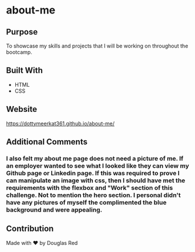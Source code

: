 # about-me

## Purpose

To showcase my skills and projects that I will be working on throughout the bootcamp.

## Built With

- HTML
- CSS

## Website

https://dottymeerkat361.github.io/about-me/

## Additional Comments

### I also felt my about me page does not need a picture of me. If an employer wanted to see what I looked like they can view my Github page or Linkedin page. If this was required to prove I can manipulate an image with css, then I should have met the requirements with the flexbox and "Work" section of this challenge. Not to mention the hero section. I personal didn't have any pictures of myself the complimented the blue background and were appealing.

## Contribution

Made with ❤️ by Douglas Red
